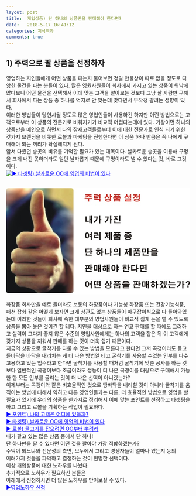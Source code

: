 ```yaml
---
layout: post
title:  개입상품) 단 하나의 상품만을 판매해야 한다면?
date:   2018-5-17 16:41:12
categories: 지식백과
comments: true
---
```





<h2>1) 주력으로 팔 상품을 선정하자</h2><p>영업하는 지인들에게 어떤 상품을 파는지 물어보면 정말 만물상이 따로 없을 정도로 다양한 물건을 파는 분들이 있다. 많은 영원사원들이 회사에서 가지고 있는 상품이 워낙에 많다보니 어떤 물건을 선택해서 이에 맞는 고객을 알아보는 것보다 그냥 살 사람만 구해서 회사에서 파는 상품 중 하나를 억지로 안 맞는데 맞다면서 무작정 팔려는 성향이 있다.<br>이러한 방법들이 당연시될 정도로 많은 영업인들이 사용하긴 하지만 이런 방법으로는 고객으로부터 이 상품의 전문가로 비춰지기가 비교적 어렵다는데에 있다. 기왕이면 하나의 상품만을 메인으로 하면서 나의 잠재고객들로부터 이에 대한 전문가로 인식 되기 위한 갖가지 브랜딩을 비롯한 로볼과 마케팅을 진행한다면 이 상품 하나 만큼은 꼭 나에게 구매해야 되는 꺼리가 확실해지게 된다.<br>앞서 다뤘던 송곳의 비유를 기억할 필요가 있는 대목이다. 날카로운 송곳을 이용해 구멍을 크게 내진 못하더라도 일단 날카롭기 때문에 구멍이라도 낼 수 있다는 것, 바로 그것이다.<br><a href="https://news.leevra.com/130"><span style="color: rgb(0, 0, 255);"><img class="emoji" draggable="false" alt="▶" src="https://s.w.org/images/core/emoji/11/svg/25b6.svg"><u> 타겟팅) 날카로운 OO에 영업의 비법이 있다</u></span></a>

<br><img class="image" src="/images/11111111thrth.png" alt=""/><br>


화장품 회사만을 예로 들더라도 보통의 화장품이나 기능성 화장품 또는 건강기능식품, 패션 잡화 같은 어떻게 보자면 크게 상관도 없는 상품들이 마구잡이식으로 다 들어와있는데 이러한 것들이 회사에 속한 대부분의 영업사원들이 비교적 쉽게 돈을 벌 수 있도록 상품을 뽑아 놓은 것이긴 할 테다. 지인을 대상으로 하는 연고 판매를 할 때에도 그러하고 실력이 그다지 좋지 않은 수준의 영업사원에게는 하나의 고객을 잡은 뒤 이 고객에게 갖가지 상품을 끼워서 판매를 하는 것이 더욱 쉽기 때문이다.<br>지금의 상황으로 굴착기를 다룰 수 있는 방법을 모른다고 한다면 그저 곡갱이라도 들고 돌바닥을 바닥을 내리치는 게 더 나은 방법일 테고 굴착기를 사용할 수없는 인부를 다수 고용하고 있는 업주라고 한다면 굴착기를 사용할 때처럼 굴착기에 맞춘 공사를 하는 것보다 일반적인 곡괭이보다 조금이라도 성능이 더 나은 곡괭이를 대량으로 구매해서 가능한 한 모든 인부를 굴리는 것이 더 나은 선택이 아니겠는가?<br>이제부터는 곡괭이와 같은 비효율적인 것으로 땅바닥을 내리칠 것이 아니라 굴착기를 움직이는 방법에 대해서 익히고 다른 영업인들과는 다른, 더 효율적인 방법으로 영업을 할 필요가 있기에 우리의 상품을 한가지로 정리해서 이에 맞는 포인트를 선정하고 타겟팅을 하고 그리고 로볼을 기획하는 작업이 필요하다.<br><span style="color: rgb(0, 0, 255);"><a style="color: rgb(0, 0, 255);" href="https://news.leevra.com/227">▶<u> 포인트) 나의 고객은 어디에 있을까?</u></a></span><br><span style="color: rgb(0, 0, 255);"><a style="color: rgb(0, 0, 255);" href="https://news.leevra.com/130"><u>▶ 타겟팅) 날카로운 OO에 영업의 비법이 있다</u></a></span><br><span style="color: rgb(0, 0, 255);"><a style="color: rgb(0, 0, 255);" href="https://news.leevra.com/142"><u>▶ 로볼) 물고기를 잡으려면 OO부터 뿌려라</u></a></span><br> 내가 팔고 있는 많은 상품 중에서 단 하나!<br>단 하나만을 팔 수 있다면 어떤 것을 팔아야 가장 적합하겠는가?<br>수익이 되느냐와 전문성의 측면, 모두에서 그리고 경쟁자들이 얼마나 있는지 등의<br> 여러가지 것들을 파악하고 결정하는 것이 현명한 선택이다.<br>이상 개입상품에 대한 노하우를 나눴다.<br>추가적으로 노하우가 필요하신 분들은<br> 아래에서 신청하시면 더 많은 노하우를 받아보실 수 있다.<br><span style="color: rgb(0, 0, 255);"><a style="color: rgb(0, 0, 255);" href="https://www.leeseungju.com/auto-sales-process">▶<u>영업노하우 신청</u></a></span></p>